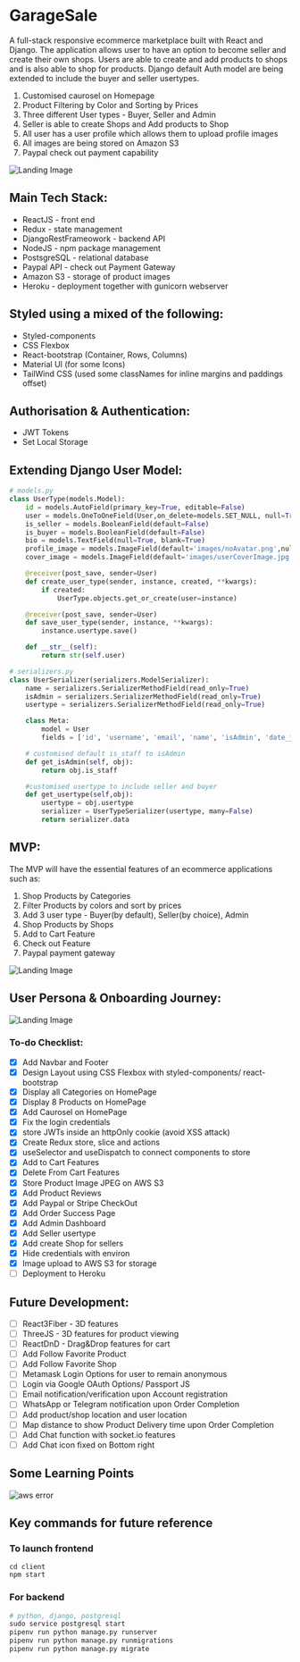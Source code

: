 # GarageSale

A full-stack responsive ecommerce marketplace built with React and Django. The application allows user to have an option to become seller and create their own shops. Users are able to create and add products to shops and is also able to shop for products. Django default Auth model are being extended to include the buyer and seller usertypes.

1. Customised caurosel on Homepage
2. Product Filtering by Color and Sorting by Prices
3. Three different User types - Buyer, Seller and Admin
4. Seller is able to create Shops and Add products to Shop
5. All user has a user profile which allows them to upload profile images
6. All images are being stored on Amazon S3
7. Paypal check out payment capability

![Landing Image](client/public/images/garageSale_1.jpg)

## Main Tech Stack:

- ReactJS - front end
- Redux - state management
- DjangoRestFrameowork - backend API
- NodeJS - npm package management
- PostsgreSQL - relational database
- Paypal API - check out Payment Gateway
- Amazon S3 - storage of product images
- Heroku - deployment together with gunicorn webserver

## Styled using a mixed of the following:

- Styled-components
- CSS Flexbox
- React-bootstrap (Container, Rows, Columns)
- Material UI (for some Icons)
- TailWind CSS (used some classNames for inline margins and paddings offset)

## Authorisation & Authentication:

- JWT Tokens
- Set Local Storage

## Extending Django User Model:

```python
# models.py
class UserType(models.Model):
    id = models.AutoField(primary_key=True, editable=False)
    user = models.OneToOneField(User,on_delete=models.SET_NULL, null=True)
    is_seller = models.BooleanField(default=False)
    is_buyer = models.BooleanField(default=False)
    bio = models.TextField(null=True, blank=True)
    profile_image = models.ImageField(default='images/noAvatar.png',null=True, blank=True)
    cover_image = models.ImageField(default='images/userCoverImage.jpg',null=True, blank=True)

    @receiver(post_save, sender=User)
    def create_user_type(sender, instance, created, **kwargs):
        if created:
            UserType.objects.get_or_create(user=instance)

    @receiver(post_save, sender=User)
    def save_user_type(sender, instance, **kwargs):
        instance.usertype.save()

    def __str__(self):
        return str(self.user)
```

```python
# serializers.py
class UserSerializer(serializers.ModelSerializer):
    name = serializers.SerializerMethodField(read_only=True)
    isAdmin = serializers.SerializerMethodField(read_only=True)
    usertype = serializers.SerializerMethodField(read_only=True)

    class Meta:
        model = User
        fields = ['id', 'username', 'email', 'name', 'isAdmin', 'date_joined', 'usertype']

    # customised default is_staff to isAdmin
    def get_isAdmin(self, obj):
        return obj.is_staff

    #customised usertype to include seller and buyer
    def get_usertype(self,obj):
        usertype = obj.usertype
        serializer = UserTypeSerializer(usertype, many=False)
        return serializer.data

```

## MVP:

The MVP will have the essential features of an ecommerce applications such as:

1. Shop Products by Categories
2. Filter Products by colors and sort by prices
3. Add 3 user type - Buyer(by default), Seller(by choice), Admin
4. Shop Products by Shops
5. Add to Cart Feature
6. Check out Feature
7. Paypal payment gateway

![Landing Image](client/public/images/GarageSale.jpg)

## User Persona & Onboarding Journey:

![Landing Image](client/public/images/user_journey.jpg)

### To-do Checklist:

- [x] Add Navbar and Footer
- [x] Design Layout using CSS Flexbox with styled-components/ react-bootstrap
- [x] Display all Categories on HomePage
- [x] Display 8 Products on HomePage
- [x] Add Caurosel on HomePage
- [x] Fix the login credentials
- [x] store JWTs inside an httpOnly cookie (avoid XSS attack)
- [x] Create Redux store, slice and actions
- [x] useSelector and useDispatch to connect components to store
- [x] Add to Cart Features
- [x] Delete From Cart Features
- [x] Store Product Image JPEG on AWS S3
- [x] Add Product Reviews
- [x] Add Paypal or Stripe CheckOut
- [x] Add Order Success Page
- [x] Add Admin Dashboard
- [x] Add Seller usertype
- [x] Add create Shop for sellers
- [x] Hide credentials with environ
- [x] Image upload to AWS S3 for storage
- [ ] Deployment to Heroku

## Future Development:

- [ ] React3Fiber - 3D features
- [ ] ThreeJS - 3D features for product viewing
- [ ] ReactDnD - Drag&Drop features for cart
- [ ] Add Follow Favorite Product
- [ ] Add Follow Favorite Shop
- [ ] Metamask Login Options for user to remain anonymous
- [ ] Login via Google OAuth Options/ Passport JS
- [ ] Email notification/verification upon Account registration
- [ ] WhatsApp or Telegram notification upon Order Completion
- [ ] Add product/shop location and user location
- [ ] Map distance to show Product Delivery time upon Order Completion
- [ ] Add Chat function with socket.io features
- [ ] Add Chat icon fixed on Bottom right

## Some Learning Points

![aws error](client/public/images/aws_error.jpg)

## Key commands for future reference

### To launch frontend

```
cd client
npm start
```

### For backend

```python
# python, django, postgresql
sudo service postgresql start
pipenv run python manage.py runserver
pipenv run python manage.py runmigrations
pipenv run python manage.py migrate
```
